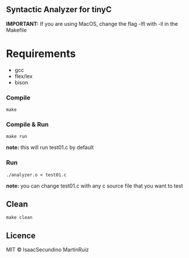 ## Syntactic Analyzer for tinyC

**IMPORTANT:** If you are using MacOS, change the flag -lfl with -ll in the Makefile

# Requirements
 - gcc
 - flex/lex
 - bison

### Compile

```
make
```

### Compile & Run

```
make run
```
**note:** this will run test01.c by default

### Run

```
./analyzer.o < test01.c
```
**note:** you can change test01.c with any c source file that you want to test

## Clean

```
make clean
```

## Licence
MIT &copy; IsaacSecundino MartinRuiz
